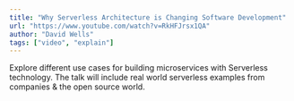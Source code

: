```yaml
---
title: "Why Serverless Architecture is Changing Software Development"
url: "https://www.youtube.com/watch?v=RkHFJrsx1QA"
author: "David Wells"
tags: ["video", "explain"]
---
```


Explore different use cases for building microservices with Serverless technology. The talk will include real world serverless examples from companies & the open source world.